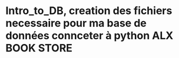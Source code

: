 # Intro_to_DB, creation des fichiers necessaire pour ma base de données connceter à python ALX BOOK STORE
